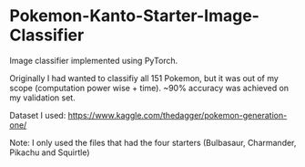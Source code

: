 # Pokemon-Kanto-Starter-Image-Classifier

Image classifier implemented using PyTorch. 

Originally I had wanted to classifiy all 151 Pokemon, but it was out of my scope (computation power wise + time).
~90% accuracy was achieved on my validation set.

Dataset I used: https://www.kaggle.com/thedagger/pokemon-generation-one/

Note: I only used the files that had the four starters (Bulbasaur, Charmander, Pikachu and Squirtle)
